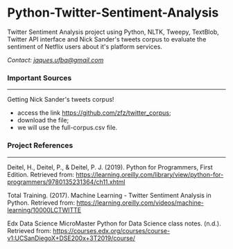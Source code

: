 # Python-Twitter-Sentiment-Analysis


Twitter Sentiment Analysis project using Python, NLTK, Tweepy, TextBlob, Twitter API interface and Nick Sander's tweets corpus to evaluate the sentiment of Netflix users about it's platform services.

*Contact: jaques.ufba@gmail.com*


### Important Sources
---

Getting Nick Sander's tweets corpus!

*	access the link https://github.com/zfz/twitter_corpus;
*	download the file;
*	we will use the full-corpus.csv file.


### Project References
---

Deitel, H., Deitel, P., & Deitel, P. J. (2019). Python for Programmers, First Edition. Retrieved from:
https://learning.oreilly.com/library/view/python-for-programmers/9780135231364/ch11.xhtml

Total Training. (2017). Machine Learning - Twitter Sentiment Analysis in Python. Retrieved from:
https://learning.oreilly.com/videos/machine-learning/10000LCTWITTE

Edx Data Science MicroMaster Python for Data Science class notes. (n.d.). Retrieved from:
https://courses.edx.org/courses/course-v1:UCSanDiegoX+DSE200x+3T2019/course/